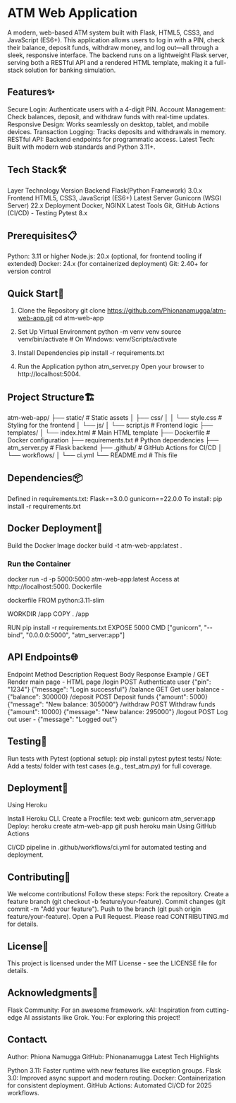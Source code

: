 # ATM Web Application
A modern, web-based ATM system built with Flask, HTML5, CSS3, and JavaScript (ES6+). This application allows users to log in with a PIN, check their balance, deposit funds, withdraw money, and log out—all through a sleek, responsive interface. The backend runs on a lightweight Flask server, serving both a RESTful API and a rendered HTML template, making it a full-stack solution for banking simulation.

## Features✨ 
Secure Login: Authenticate users with a 4-digit PIN.
Account Management: Check balances, deposit, and withdraw funds with real-time updates.
Responsive Design: Works seamlessly on desktop, tablet, and mobile devices.
Transaction Logging: Tracks deposits and withdrawals in memory.
RESTful API: Backend endpoints for programmatic access.
Latest Tech: Built with modern web standards and Python 3.11+.

## Tech Stack🛠️ 

Layer	    Technology	                    Version
Backend	    Flask(Python Framework)	        3.0.x
Frontend	HTML5, CSS3, JavaScript (ES6+)	Latest
Server	    Gunicorn (WSGI Server)	        22.x
Deployment	Docker, NGINX	                Latest
Tools	    Git, GitHub Actions (CI/CD)	-
Testing	    Pytest	                        8.x

## Prerequisites📋 
Python: 3.11 or higher
Node.js: 20.x (optional, for frontend tooling if extended)
Docker: 24.x (for containerized deployment)
Git: 2.40+ for version control

## Quick Start🚀 
1. Clone the Repository
git clone https://github.com/Phionanamugga/atm-web-app.git
cd atm-web-app

2. Set Up Virtual Environment
python -m venv venv
source venv/bin/activate  # On Windows: venv/Scripts/activate

3. Install Dependencies
pip install -r requirements.txt


4. Run the Application
python atm_server.py
Open your browser to http://localhost:5004.

## Project Structure🏗️ 
atm-web-app/
├── static/              # Static assets
│   ├── css/
│   │   └── style.css    # Styling for the frontend
│   └── js/
│       └── script.js    # Frontend logic
├── templates/
│   └── index.html       # Main HTML template
├── Dockerfile           # Docker configuration
├── requirements.txt     # Python dependencies
├── atm_server.py        # Flask backend
├── .github/             # GitHub Actions for CI/CD
│   └── workflows/
│       └── ci.yml
└── README.md            # This file

## Dependencies📦
Defined in requirements.txt:
Flask==3.0.0
gunicorn==22.0.0
To install:
pip install -r requirements.txt


## Docker Deployment🐳 
Build the Docker Image
docker build -t atm-web-app:latest .

### Run the Container
docker run -d -p 5000:5000 atm-web-app:latest
Access at http://localhost:5000.
Dockerfile

dockerfile
FROM python:3.11-slim

WORKDIR /app
COPY . /app

RUN pip install -r requirements.txt
EXPOSE 5000
CMD ["gunicorn", "--bind", "0.0.0.0:5000", "atm_server:app"]

## API Endpoints🌐 
Endpoint	Method	Description	Request Body	Response Example
/	GET	Render main page	-	HTML page
/login	POST	Authenticate user	{"pin": "1234"}	{"message": "Login successful"}
/balance	GET	Get user balance	-	{"balance": 300000}
/deposit	POST	Deposit funds	{"amount": 5000}	{"message": "New balance: 305000"}
/withdraw	POST	Withdraw funds	{"amount": 10000}	{"message": "New balance: 295000"}
/logout	POST	Log out user	-	{"message": "Logged out"}

## Testing🧪 
Run tests with Pytest (optional setup):
pip install pytest
pytest tests/
Note: Add a tests/ folder with test cases (e.g., test_atm.py) for full coverage.

## Deployment🚀 
Using Heroku

Install Heroku CLI.
Create a Procfile:
text
web: gunicorn atm_server:app
Deploy:
heroku create atm-web-app
git push heroku main
Using GitHub Actions

CI/CD pipeline in .github/workflows/ci.yml for automated testing and deployment.

## Contributing🤝 
We welcome contributions! Follow these steps:
Fork the repository.
Create a feature branch (git checkout -b feature/your-feature).
Commit changes (git commit -m "Add your feature").
Push to the branch (git push origin feature/your-feature).
Open a Pull Request.
Please read CONTRIBUTING.md for details.

## License📜 
This project is licensed under the MIT License - see the LICENSE file for details.

## Acknowledgments🌟 
Flask Community: For an awesome framework.
xAI: Inspiration from cutting-edge AI assistants like Grok.
You: For exploring this project!

## Contact📞 
Author: Phiona Namugga
GitHub: Phionanamugga
Latest Tech Highlights

Python 3.11: Faster runtime with new features like exception groups.
Flask 3.0: Improved async support and modern routing.
Docker: Containerization for consistent deployment.
GitHub Actions: Automated CI/CD for 2025 workflows.